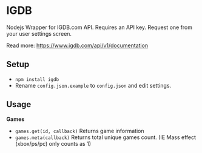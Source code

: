 IGDB
=

Nodejs Wrapper for IGDB.com API. Requires an API key. Request one from your user settings screen.

Read more: https://www.igdb.com/api/v1/documentation

Setup
-
* `npm install igdb`
* Rename `config.json.example` to `config.json` and edit settings.

Usage
-

**Games**

* `games.get(id, callback)` Returns game information
* `games.meta(callback)` Returns total unique games count. (IE Mass effect (xbox/ps/pc) only counts as 1)
